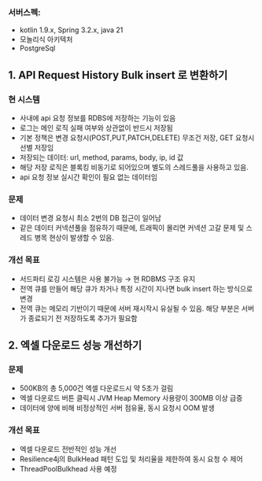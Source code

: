 ### 서버스펙:

- kotlin 1.9.x, Spring 3.2.x, java 21
- 모놀리식 아키텍처
- PostgreSql

## 1. API Request History Bulk insert 로 변환하기

### 현 시스템

- 사내에 api 요청 정보를 RDBS에 저장하는 기능이 있음
- 로그는 메인 로직 실패 여부와 상관없이 반드시 저장됨
- 기본 정책은 변경 요청시(POST,PUT,PATCH,DELETE) 무조건 저장, GET 요청시 선별 저장임
- 저장되는 데이터: url, method, params, body, ip, id 값
- 해당 저장 로직은 블록킹 비동기로 되어있으며 별도의 스레드풀을 사용하고 있음.
- api 요청 정보 실시간 확인이 필요 없는 데이터임

### 문제

- 데이터 변경 요청시 최소 2번의 DB 접근이 일어남
- 같은 데이터 커넥션풀을 점유하기 때문에, 트래픽이 몰리면 커넥션 고갈 문제 및 스레드 병목 현상이 발생할 수 있음.

### 개선 목표

- 서드파티 로깅 시스템은 사용 불가능 → 현 RDBMS 구조 유지
- 전역 큐를 만들어 해당 큐가 차거나 특정 시간이 지나면 bulk insert 하는 방식으로 변경
- 전역 큐는 메모리 기반이기 때문에 서버 재시작시 유실될 수 있음. 해당 부분은 서버가 종료되기 전 저장하도록  추가가 필요함


## 2. 엑셀 다운로드 성능 개선하기

### 문제

- 500KB의  총 5,000건 엑셀 다운로드시 약 5초가 걸림
- 엑셀 다운로드 버튼 클릭시 JVM Heap Memory 사용량이 300MB 이상 급증
- 데이터에 양에 비해 비정상적인 서버 점유율, 동시 요청시 OOM 발생

### 개선 목표

- 엑셀 다운로드 전반적인 성능 개선
- Resilience4j의 BulkHead 패턴 도입 및 처리율을 제한하여 동시 요청 수 제어
- ThreadPoolBulkhead 사용 예정
